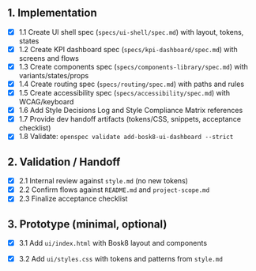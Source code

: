 ## 1. Implementation
- [x] 1.1 Create UI shell spec (`specs/ui-shell/spec.md`) with layout, tokens, states
- [x] 1.2 Create KPI dashboard spec (`specs/kpi-dashboard/spec.md`) with screens and flows
- [x] 1.3 Create components spec (`specs/components-library/spec.md`) with variants/states/props
- [x] 1.4 Create routing spec (`specs/routing/spec.md`) with paths and rules
- [x] 1.5 Create accessibility spec (`specs/accessibility/spec.md`) with WCAG/keyboard
- [x] 1.6 Add Style Decisions Log and Style Compliance Matrix references
- [x] 1.7 Provide dev handoff artifacts (tokens/CSS, snippets, acceptance checklist)
- [x] 1.8 Validate: `openspec validate add-bosk8-ui-dashboard --strict`

## 2. Validation / Handoff
- [x] 2.1 Internal review against `style.md` (no new tokens)
- [x] 2.2 Confirm flows against `README.md` and `project-scope.md`
- [x] 2.3 Finalize acceptance checklist

## 3. Prototype (minimal, optional)
- [x] 3.1 Add `ui/index.html` with Bosk8 layout and components
- [x] 3.2 Add `ui/styles.css` with tokens and patterns from `style.md`


